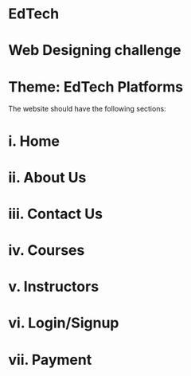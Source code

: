 # EdTech
# Web Designing challenge


# Theme: EdTech Platforms 

The website should have the following sections: 
# i. Home 
# ii. About Us
# iii. Contact Us
# iv. Courses
# v. Instructors
# vi. Login/Signup 
# vii. Payment 
